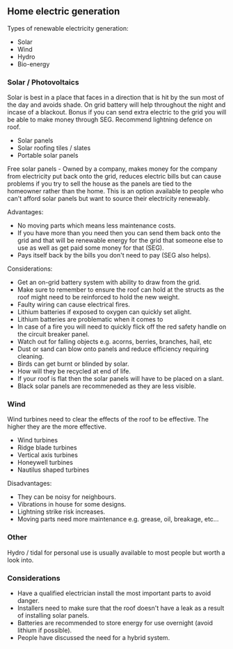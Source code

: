 ## Home electric generation
Types of renewable electricity generation:
- Solar
- Wind
- Hydro
- Bio-energy

### Solar / Photovoltaics
Solar is best in a place that faces in a direction that is hit by the sun most of the day and avoids shade. On grid battery will help throughout the night and incase of a blackout. Bonus if you can send extra electric to the grid you will be able to make money through SEG.
Recommend lightning defence on roof.

- Solar panels
- Solar roofing tiles / slates
- Portable solar panels

Free solar panels - Owned by a company, makes money for the company from electricity put back onto the grid, reduces electric bills but can cause problems if you try to sell the house as the panels are tied to the homeowner rather than the home. This is an option available to people who can't afford solar panels but want to source their electricity renewably.

Advantages:
- No moving parts which means less maintenance costs.
- If you have more than you need then you can send them back onto the grid and that will be renewable energy for the grid that someone else to use as well as get paid some money for that (SEG).
- Pays itself back by the bills you don't need to pay (SEG also helps).

Considerations:
- Get an on-grid battery system with ability to draw from the grid.
- Make sure to remember to ensure the roof can hold at the structs as the roof might need to be reinforced to hold the new weight.
- Faulty wiring can cause electrical fires.
- Lithium batteries if exposed to oxygen can quickly set alight.
- Lithium batteries are problematic when it comes to  
- In case of a fire you will need to quickly flick off the red safety handle on the circuit breaker panel.
- Watch out for falling objects e.g. acorns, berries, branches, hail, etc
- Dust or sand can blow onto panels and reduce efficiency requiring cleaning.
- Birds can get burnt or blinded by solar.
- How will they be recycled at end of life.
- If your roof is flat then the solar panels will have to be placed on a slant.
- Black solar panels are recommeneded as they are less visible.

### Wind
Wind turbines need to clear the effects of the roof to be effective. The higher they are the more effective. 

- Wind turbines
- Ridge blade turbines
- Vertical axis turbines
- Honeywell turbines
- Nautilus shaped turbines

Disadvantages:
- They can be noisy for neighbours.
- Vibrations in house for some designs.
- Lightning strike risk increases.
- Moving parts need more maintenance e.g. grease, oil, breakage, etc...

### Other
Hydro / tidal for personal use is usually available to most people but worth a look into.

### Considerations 
- Have a qualified electrician install the most important parts to avoid danger.
- Installers need to make sure that the roof doesn't have a leak as a result of installing solar panels.
- Batteries are recommended to store energy for use overnight (avoid lithium if possible).
- People have discussed the need for a hybrid system.
